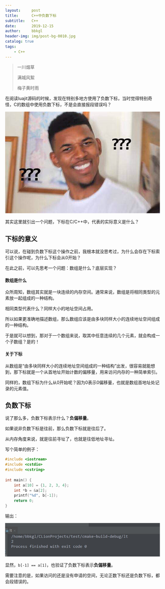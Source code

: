 ```yaml
---
layout:     post
title:      C++中负数下标			
subtitle:   C++
date:       2019-12-15
author:     bbkgl
header-img: img/post-bg-0010.jpg
catalog: true
tags:
    - C++
---
```


>一川烟草
>
>满城风絮
>
>梅子黄时雨

在阅读luajit源码的时候，发现在特别多地方使用了负数下标，当时觉得特别奇怪，C的数组中使用负数下标，不是会直接报段错误吗？

![20200112220102.png](https://raw.githubusercontent.com/bbkglpic/picpic/master/img/20200112220102.png)

其实这里就引出一个问题，下标在C/C++中，代表的实际意义是什么？

## 下标的意义

可以说，在碰到负数下标这个操作之前，我根本就没思考过，为什么会存在下标索引这个操作呢，为什么下标会从0开始？

在此之前，可以先思考一个问题：数组是什么？底层实现？

#### 数组是什么

众所周知，数组其实就是一块连续的内存空间。通常来说，数组是将相同类型的元素放一起组成的一种结构。

相同类型代表什么？同样大小的地址空间占用。

所以如果更准确地描述数组，那么数组应该是由多块同样大小的连续地址空间组成的一种结构。

于是就可以想到，那对于一个数组来说，取其中任意连续的几个元素，就会构成一个子数组？是的！

#### 关于下标

从数组是“由多块同样大小的连续地址空间组成的一种结构”出发，很容易就能想到，那下标就是一个从首地址开始计数的偏移量，用来访问内存的一种简单索引。

同样的，数组下标为什么从0开始呢？因为0表示0偏移量，也就是数组首地址处记录的元素值。

## 负数下标

说了那么多，负数下标表示什么？**负偏移量**。

如果说非负数下标是往前，那么负数下标就是往后了。

从内存角度来说，就是往前寻址了，也就是往低地址寻址。

写个简单的例子：

```cpp
#include <iostream>
#include <cstdio>
#include <cstring>

int main() {
    int a[10] = {1, 2, 3, 4};
    int *b = &a[2];
    printf("%d", b[-1]);
    return 0;
}
```

输出：

![20200112220157.png](https://raw.githubusercontent.com/bbkglpic/picpic/master/img/20200112220157.png)

显然，`b[-1] == a[1]`，也验证了负数下标表示**负偏移量**。

需要注意的是，如果访问的还是没有申请的空间，无论正数下标还是负数下标，都会段错误的。